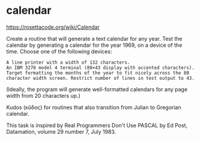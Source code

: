 # calendar
https://rosettacode.org/wiki/Calendar

Create a routine that will generate a text calendar for any year. Test the calendar by generating a calendar for the year 1969, on a device of the time. Choose one of the following devices:

    A line printer with a width of 132 characters.
    An IBM 3278 model 4 terminal (80×43 display with accented characters). Target formatting the months of the year to fit nicely across the 80 character width screen. Restrict number of lines in test output to 43.


(Ideally, the program will generate well-formatted calendars for any page width from 20 characters up.)

Kudos (κῦδος) for routines that also transition from Julian to Gregorian calendar.

This task is inspired by Real Programmers Don't Use PASCAL by Ed Post, Datamation, volume 29 number 7, July 1983. 
